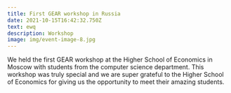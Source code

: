 ```yaml
---
title: First GEAR workshop in Russia
date: 2021-10-15T16:42:32.750Z
text: ewq
description: Workshop
image: img/event-image-8.jpg
---
```

We held the first GEAR workshop at the Higher School of Economics in Moscow with students from the computer science department. This workshop was truly special and we are super grateful to the Higher School of Economics for giving us the opportunity to meet their amazing students.